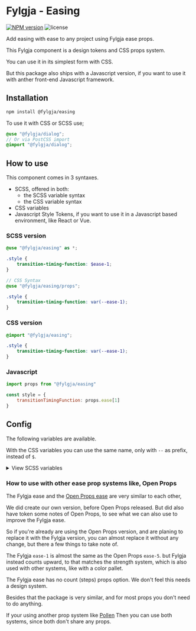 # Fylgja - Easing

[![NPM version](https://img.shields.io/npm/v/@fylgja/easing)](https://www.npmjs.org/package/@fylgja/easing)
![license](https://img.shields.io/github/license/fylgja/fylgja)

Add easing with ease to any project using Fylgja ease props.

This Fylgja component is a design tokens and CSS props system.

You can use it in its simplest form with CSS.

But this package also ships with a Javascript version,
if you want to use it with anther front-end Javascript framework.

## Installation

```bash
npm install @fylgja/easing
```

To use it with CSS or SCSS use;

```scss
@use "@fylgja/dialog";
// Or via PostCSS import
@import "@fylgja/dialog";
```

## How to use

This component comes in 3 syntaxes.

- SCSS, offered in both:
  - the SCSS variable syntax
  - the CSS variable syntax
- CSS variables
- Javascript Style Tokens,
  if you want to use it in a Javascript based environment, like React or Vue.

### SCSS version

```scss
@use "@fylgja/easing" as *;

.style {
    transition-timing-function: $ease-1;
}

// CSS Syntax
@use "@fylgja/easing/props";

.style {
    transition-timing-function: var(--ease-1);
}
```

### CSS version

```css
@import "@fylgja/easing";

.style {
    transition-timing-function: var(--ease-1);
}
```

### Javascript

```js
import props from "@fylgja/easing"

const style = {
    transitionTimingFunction: props.ease[1]
}
```

## Config

The following variables are available.

With the CSS variables you can use the same name, only with `--` as prefix,
instead of `$`.

<details class="faq-panel"><summary>View SCSS variables</summary>

```scss
$ease-1: cubic-bezier(0.25, 0.1, 0.1, 1);
$ease-2: cubic-bezier(0.25, 0.1, 0.2, 1);
$ease-3: cubic-bezier(0.25, 0.1, 0.3, 1);
$ease-4: cubic-bezier(0.25, 0.1, 0.4, 1);
$ease-5: cubic-bezier(0.25, 0.1, 0.5, 1);
$ease-in-1: cubic-bezier(0.3, 0, 1, 1);
$ease-in-2: cubic-bezier(0.5, 0, 1, 1);
$ease-in-3: cubic-bezier(0.7, 0, 1, 1);
$ease-in-4: cubic-bezier(0.9, 0, 1, 1);
$ease-in-5: cubic-bezier(1, 0, 1, 1);
$ease-out-1: cubic-bezier(0, 0, 0.7, 1);
$ease-out-2: cubic-bezier(0, 0, 0.5, 1);
$ease-out-3: cubic-bezier(0, 0, 0.3, 1);
$ease-out-4: cubic-bezier(0, 0, 0.1, 1);
$ease-out-5: cubic-bezier(0, 0, 0, 1);
$ease-in-out-1: cubic-bezier(0.1, 0, 0.9, 1);
$ease-in-out-2: cubic-bezier(0.3, 0, 0.7, 1);
$ease-in-out-3: cubic-bezier(0.5, 0, 0.5, 1);
$ease-in-out-4: cubic-bezier(0.7, 0, 0.3, 1);
$ease-in-out-5: cubic-bezier(0.9, 0, 0.1, 1);
$ease-elastic-1: cubic-bezier(0.5, 0.75, 0.75, 1.25);
$ease-elastic-2: cubic-bezier(0.5, 1, 0.75, 1.25);
$ease-elastic-3: cubic-bezier(0.5, 1.25, 0.75, 1.25);
$ease-elastic-4: cubic-bezier(0.5, 1.5, 0.75, 1.25);
$ease-elastic-5: cubic-bezier(0.5, 1.75, 0.75, 1.25);
$ease-squish-1: cubic-bezier(0.5, -0.1, 0.1, 1.5);
$ease-squish-2: cubic-bezier(0.5, -0.3, 0.1, 1.5);
$ease-squish-3: cubic-bezier(0.5, -0.5, 0.1, 1.5);
$ease-squish-4: cubic-bezier(0.5, -0.7, 0.1, 1.5);
$ease-squish-5: cubic-bezier(0.5, -0.9, 0.1, 1.5);
```

</details>


### How to use with other ease prop systems like, Open Props

The Fylgja ease and the [Open Props ease](https://open-props.style/#easing) are very similar to each other,

We did create our own version, before Open Props released.
But did also have token some notes of Open Props,
to see what we can also use to improve the Fylgja ease.

So if you're already are using the Open Props version,
and are planing to replace it with the Fylgja version,
you can almost replace it without any change,
but there a few things to take note of.

The Fylgja `ease-1` is almost the same as the Open Props `ease-5`.
but Fylgja instead counts upward, to that matches the strength system,
which is also used with other systems, like with a color pallet.

The Fylgja ease has no count (steps) props option.
We don't feel this needs a design system.

Besides that the package is very similar,
and for most props you don't need to do anything.

If your using another prop system like [Pollen](https://www.pollen.style/modules/ui#easing)
Then you can use both systems, since both don't share any props.
